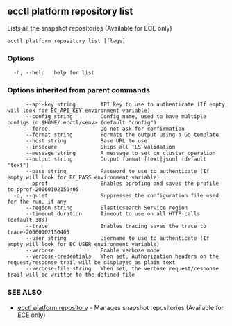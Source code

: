 ## ecctl platform repository list

Lists all the snapshot repositories (Available for ECE only)

```
ecctl platform repository list [flags]
```

### Options

```
  -h, --help   help for list
```

### Options inherited from parent commands

```
      --api-key string        API key to use to authenticate (If empty will look for EC_API_KEY environment variable)
      --config string         Config name, used to have multiple configs in $HOME/.ecctl/<env> (default "config")
      --force                 Do not ask for confirmation
      --format string         Formats the output using a Go template
      --host string           Base URL to use
      --insecure              Skips all TLS validation
      --message string        A message to set on cluster operation
      --output string         Output format [text|json] (default "text")
      --pass string           Password to use to authenticate (If empty will look for EC_PASS environment variable)
      --pprof                 Enables pprofing and saves the profile to pprof-20060102150405
  -q, --quiet                 Suppresses the configuration file used for the run, if any
      --region string         Elasticsearch Service region
      --timeout duration      Timeout to use on all HTTP calls (default 30s)
      --trace                 Enables tracing saves the trace to trace-20060102150405
      --user string           Username to use to authenticate (If empty will look for EC_USER environment variable)
      --verbose               Enable verbose mode
      --verbose-credentials   When set, Authorization headers on the request/response trail will be displayed as plain text
      --verbose-file string   When set, the verbose request/response trail will be written to the defined file
```

### SEE ALSO

* [ecctl platform repository](ecctl_platform_repository.md)	 - Manages snapshot repositories (Available for ECE only)

